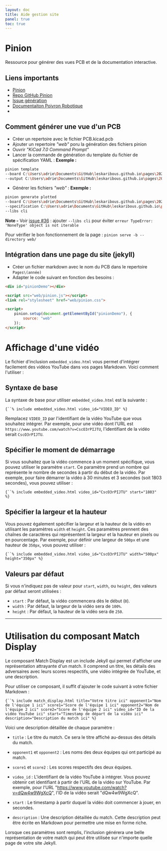 ```yaml
---
layout: doc
title: Aide gestion site
panel: true
toc: true
---
```


# Pinion

Ressource pour générer des vues PCB et de la documentation interactive. 

## Liens importants

- [Pinion](https://yaqwsx.github.io/Pinion)
- [Repo GitHub Pinion](https://github.com/yaqwsx/Pinion)
- [Issue génération](https://github.com/yaqwsx/Pinion/pull/36)
- [Documentaiton Poivron Robotique](http://poivron-robotique.fr/Pinion-La-documentation-de-cartes-electroniques.html)
- 

## Comment générer une vue d'un PCB

- Créer un repertoire avec le fichier PCB.kicad.pcb
- Ajouter un repertoire *"web"* poru la génération des fichiers pinion
- Ouvrir *"KiCad 7.0 Command Prompt"*
- Lancer la commande de génération du template du fichier de spécification YAML :
**Exemple :**

```bash
pinion template 
--board C:\Users\adrie\Documents\GitHub\leskaribous.github.io\pages\2023\main-board\MainBoard-2023.kicad_pcb 
--output C:\Users\adrie\Documents\GitHub\leskaribous.github.io\pages\2023\main-board\mainBoard.yml
```

- Générer les fichiers *"web"* :
**Exemple :**

```bash
pinion generate plotted 
--board C:\Users\adrie\Documents\GitHub\leskaribous.github.io\pages\2023\main-board\MainBoard-2023.kicad_pcb 
--specification C:\Users\adrie\Documents\GitHub\leskaribous.github.io\pages\2023\main-board\mainBoard.yml web\ 
--libs cli
```

**Note -** Voir [issue #36](https://github.com/yaqwsx/Pinion/pull/36) : ajouter `--libs cli` pour éviter `erreur TypeError: 'NoneType' object is not iterable`

Pour vérifier le bon fonctionnement de la page : `pinion serve -b --directory web/`

## Intégration dans une page du site (jekyll)

- Créer un fichier markdown avec le nom du PCB dans le repertoire `Pages\(année)`
- Adapter le code suivant en fonction des besoins :

```html
<div id="pinionDemo"></div>

<script src="web/pinion.js"></script>
<link rel="stylesheet" href="web/pinion.css">

<script>
    pinion.setup(document.getElementById("pinionDemo"), {
        source: "web"
    });
</script>
```

# Affichage d'une vidéo

Le fichier d'inclusion `embedded_video.html` vous permet d'intégrer facilement des vidéos YouTube dans vos pages Markdown. Voici comment l'utiliser :

## Syntaxe de base

La syntaxe de base pour utiliser `embedded_video.html` est la suivante :

`{``% include embedded_video.html video_id="VIDEO_ID" %}`

Remplacez `VIDEO_ID` par l'identifiant de la vidéo YouTube que vous souhaitez intégrer. Par exemple, pour une vidéo dont l'URL est `https://www.youtube.com/watch?v=CscO3rPIJTU`, l'identifiant de la vidéo serait `CscO3rPIJTU`.

## Spécifier le moment de démarrage

Si vous souhaitez que la vidéo commence à un moment spécifique, vous pouvez utiliser le paramètre `start`. Ce paramètre prend un nombre qui représente le nombre de secondes à partir du début de la vidéo. Par exemple, pour faire démarrer la vidéo à 30 minutes et 3 secondes (soit 1803 secondes), vous pouvez utiliser :

`{``% include embedded_video.html video_id="CscO3rPIJTU" start="1803" %}`

## Spécifier la largeur et la hauteur

Vous pouvez également spécifier la largeur et la hauteur de la vidéo en utilisant les paramètres `width` et `height`. Ces paramètres prennent des chaînes de caractères qui représentent la largeur et la hauteur en pixels ou en pourcentage. Par exemple, pour définir une largeur de `500px` et une hauteur de `350px`, vous pouvez utiliser :


`{``% include embedded_video.html video_id="CscO3rPIJTU" width="500px" height="350px" %}`


## Valeurs par défaut

Si vous n'indiquez pas de valeur pour `start`, `width`, ou `height`, des valeurs par défaut seront utilisées :

- `start` : Par défaut, la vidéo commencera dès le début (`0`).
- `width` : Par défaut, la largeur de la vidéo sera de `100%`.
- `height` : Par défaut, la hauteur de la vidéo sera de `250`.

---

# Utilisation du composant Match Display

Le composant Match Display est un include Jekyll qui permet d'afficher une représentation attrayante d'un match. Il comprend un titre, les détails des adversaires avec leurs scores respectifs, une vidéo intégrée de YouTube, et une description.

Pour utiliser ce composant, il suffit d'ajouter le code suivant à votre fichier Markdown :

`{``% include match_display.html title="Votre titre ici" opponent1="Nom de l'équipe 1 ici" score1="Score de l'équipe 1 ici" opponent2="Nom de l'équipe 2 ici" score2="Score de l'équipe 2 ici" video_id="ID de la vidéo YouTube ici" start="Timestamp de départ de la vidéo ici" description="Description du match ici" %}`

Voici une description détaillée de chaque paramètre :

- `title` : Le titre du match. Ce sera le titre affiché au-dessus des détails du match.

- `opponent1` et `opponent2` : Les noms des deux équipes qui ont participé au match.

- `score1` et `score2` : Les scores respectifs des deux équipes.

- `video_id` : L'identifiant de la vidéo YouTube à intégrer. Vous pouvez obtenir cet identifiant à partir de l'URL de la vidéo sur YouTube. Par exemple, pour l'URL "https://www.youtube.com/watch?v=dQw4w9WgXcQ", l'ID de la vidéo serait "dQw4w9WgXcQ".

- `start` : Le timestamp à partir duquel la vidéo doit commencer à jouer, en secondes.

- `description` : Une description détaillée du match. Cette description peut être écrite en Markdown pour permettre une mise en forme riche.

Lorsque ces paramètres sont remplis, l'inclusion générera une belle représentation de votre match qui peut être utilisée sur n'importe quelle page de votre site Jekyll.